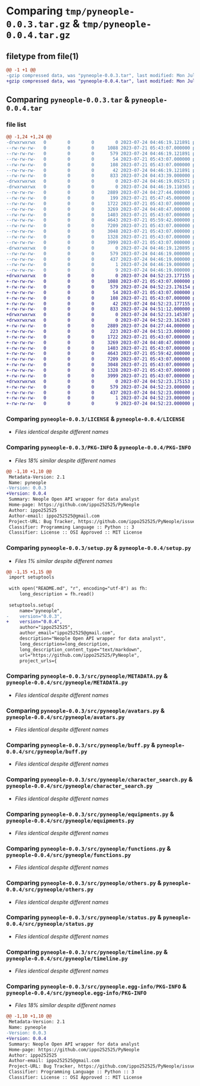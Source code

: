 # Comparing `tmp/pyneople-0.0.3.tar.gz` & `tmp/pyneople-0.0.4.tar.gz`

## filetype from file(1)

```diff
@@ -1 +1 @@
-gzip compressed data, was "pyneople-0.0.3.tar", last modified: Mon Jul 24 04:46:19 2023, max compression
+gzip compressed data, was "pyneople-0.0.4.tar", last modified: Mon Jul 24 04:52:23 2023, max compression
```

## Comparing `pyneople-0.0.3.tar` & `pyneople-0.0.4.tar`

### file list

```diff
@@ -1,24 +1,24 @@
-drwxrwxrwx   0        0        0        0 2023-07-24 04:46:19.121891 pyneople-0.0.3/
--rw-rw-rw-   0        0        0     1088 2023-07-21 05:43:07.000000 pyneople-0.0.3/LICENSE
--rw-rw-rw-   0        0        0      579 2023-07-24 04:46:19.121891 pyneople-0.0.3/PKG-INFO
--rw-rw-rw-   0        0        0       54 2023-07-21 05:43:07.000000 pyneople-0.0.3/README.md
--rw-rw-rw-   0        0        0      108 2023-07-21 05:43:07.000000 pyneople-0.0.3/pyproject.toml
--rw-rw-rw-   0        0        0       42 2023-07-24 04:46:19.121891 pyneople-0.0.3/setup.cfg
--rw-rw-rw-   0        0        0      833 2023-07-24 04:43:39.000000 pyneople-0.0.3/setup.py
-drwxrwxrwx   0        0        0        0 2023-07-24 04:46:19.092571 pyneople-0.0.3/src/
-drwxrwxrwx   0        0        0        0 2023-07-24 04:46:19.110365 pyneople-0.0.3/src/pyneople/
--rw-rw-rw-   0        0        0     2889 2023-07-24 04:27:44.000000 pyneople-0.0.3/src/pyneople/METADATA.py
--rw-rw-rw-   0        0        0      199 2023-07-21 05:47:45.000000 pyneople-0.0.3/src/pyneople/__init__.py
--rw-rw-rw-   0        0        0     1722 2023-07-21 05:43:07.000000 pyneople-0.0.3/src/pyneople/avatars.py
--rw-rw-rw-   0        0        0     3269 2023-07-24 04:40:47.000000 pyneople-0.0.3/src/pyneople/buff.py
--rw-rw-rw-   0        0        0     1403 2023-07-21 05:43:07.000000 pyneople-0.0.3/src/pyneople/character_search.py
--rw-rw-rw-   0        0        0     4643 2023-07-21 05:59:42.000000 pyneople-0.0.3/src/pyneople/equipments.py
--rw-rw-rw-   0        0        0     7209 2023-07-21 05:43:07.000000 pyneople-0.0.3/src/pyneople/functions.py
--rw-rw-rw-   0        0        0     3048 2023-07-21 05:43:07.000000 pyneople-0.0.3/src/pyneople/others.py
--rw-rw-rw-   0        0        0     1328 2023-07-21 05:43:07.000000 pyneople-0.0.3/src/pyneople/status.py
--rw-rw-rw-   0        0        0     3999 2023-07-21 05:43:07.000000 pyneople-0.0.3/src/pyneople/timeline.py
-drwxrwxrwx   0        0        0        0 2023-07-24 04:46:19.120895 pyneople-0.0.3/src/pyneople.egg-info/
--rw-rw-rw-   0        0        0      579 2023-07-24 04:46:19.000000 pyneople-0.0.3/src/pyneople.egg-info/PKG-INFO
--rw-rw-rw-   0        0        0      437 2023-07-24 04:46:19.000000 pyneople-0.0.3/src/pyneople.egg-info/SOURCES.txt
--rw-rw-rw-   0        0        0        1 2023-07-24 04:46:19.000000 pyneople-0.0.3/src/pyneople.egg-info/dependency_links.txt
--rw-rw-rw-   0        0        0        9 2023-07-24 04:46:19.000000 pyneople-0.0.3/src/pyneople.egg-info/top_level.txt
+drwxrwxrwx   0        0        0        0 2023-07-24 04:52:23.177155 pyneople-0.0.4/
+-rw-rw-rw-   0        0        0     1088 2023-07-21 05:43:07.000000 pyneople-0.0.4/LICENSE
+-rw-rw-rw-   0        0        0      579 2023-07-24 04:52:23.176154 pyneople-0.0.4/PKG-INFO
+-rw-rw-rw-   0        0        0       54 2023-07-21 05:43:07.000000 pyneople-0.0.4/README.md
+-rw-rw-rw-   0        0        0      108 2023-07-21 05:43:07.000000 pyneople-0.0.4/pyproject.toml
+-rw-rw-rw-   0        0        0       42 2023-07-24 04:52:23.177155 pyneople-0.0.4/setup.cfg
+-rw-rw-rw-   0        0        0      833 2023-07-24 04:51:12.000000 pyneople-0.0.4/setup.py
+drwxrwxrwx   0        0        0        0 2023-07-24 04:52:23.145307 pyneople-0.0.4/src/
+drwxrwxrwx   0        0        0        0 2023-07-24 04:52:23.162603 pyneople-0.0.4/src/pyneople/
+-rw-rw-rw-   0        0        0     2889 2023-07-24 04:27:44.000000 pyneople-0.0.4/src/pyneople/METADATA.py
+-rw-rw-rw-   0        0        0      223 2023-07-24 04:51:23.000000 pyneople-0.0.4/src/pyneople/__init__.py
+-rw-rw-rw-   0        0        0     1722 2023-07-21 05:43:07.000000 pyneople-0.0.4/src/pyneople/avatars.py
+-rw-rw-rw-   0        0        0     3269 2023-07-24 04:40:47.000000 pyneople-0.0.4/src/pyneople/buff.py
+-rw-rw-rw-   0        0        0     1403 2023-07-21 05:43:07.000000 pyneople-0.0.4/src/pyneople/character_search.py
+-rw-rw-rw-   0        0        0     4643 2023-07-21 05:59:42.000000 pyneople-0.0.4/src/pyneople/equipments.py
+-rw-rw-rw-   0        0        0     7209 2023-07-21 05:43:07.000000 pyneople-0.0.4/src/pyneople/functions.py
+-rw-rw-rw-   0        0        0     3048 2023-07-21 05:43:07.000000 pyneople-0.0.4/src/pyneople/others.py
+-rw-rw-rw-   0        0        0     1328 2023-07-21 05:43:07.000000 pyneople-0.0.4/src/pyneople/status.py
+-rw-rw-rw-   0        0        0     3999 2023-07-21 05:43:07.000000 pyneople-0.0.4/src/pyneople/timeline.py
+drwxrwxrwx   0        0        0        0 2023-07-24 04:52:23.175153 pyneople-0.0.4/src/pyneople.egg-info/
+-rw-rw-rw-   0        0        0      579 2023-07-24 04:52:23.000000 pyneople-0.0.4/src/pyneople.egg-info/PKG-INFO
+-rw-rw-rw-   0        0        0      437 2023-07-24 04:52:23.000000 pyneople-0.0.4/src/pyneople.egg-info/SOURCES.txt
+-rw-rw-rw-   0        0        0        1 2023-07-24 04:52:23.000000 pyneople-0.0.4/src/pyneople.egg-info/dependency_links.txt
+-rw-rw-rw-   0        0        0        9 2023-07-24 04:52:23.000000 pyneople-0.0.4/src/pyneople.egg-info/top_level.txt
```

### Comparing `pyneople-0.0.3/LICENSE` & `pyneople-0.0.4/LICENSE`

 * *Files identical despite different names*

### Comparing `pyneople-0.0.3/PKG-INFO` & `pyneople-0.0.4/PKG-INFO`

 * *Files 18% similar despite different names*

```diff
@@ -1,10 +1,10 @@
 Metadata-Version: 2.1
 Name: pyneople
-Version: 0.0.3
+Version: 0.0.4
 Summary: Neople Open API wrapper for data analyst
 Home-page: https://github.com/ippo252525/PyNeople
 Author: ippo252525
 Author-email: ippo252525@gmail.com
 Project-URL: Bug Tracker, https://github.com/ippo252525/PyNeople/issues
 Classifier: Programming Language :: Python :: 3
 Classifier: License :: OSI Approved :: MIT License
```

### Comparing `pyneople-0.0.3/setup.py` & `pyneople-0.0.4/setup.py`

 * *Files 1% similar despite different names*

```diff
@@ -1,15 +1,15 @@
 import setuptools
 
 with open("README.md", "r", encoding="utf-8") as fh:
     long_description = fh.read()
 
 setuptools.setup(
     name="pyneople",
-    version="0.0.3",
+    version="0.0.4",
     author="ippo252525",
     author_email="ippo252525@gmail.com",
     description="Neople Open API wrapper for data analyst",
     long_description=long_description,
     long_description_content_type="text/markdown",
     url="https://github.com/ippo252525/PyNeople",
     project_urls={
```

### Comparing `pyneople-0.0.3/src/pyneople/METADATA.py` & `pyneople-0.0.4/src/pyneople/METADATA.py`

 * *Files identical despite different names*

### Comparing `pyneople-0.0.3/src/pyneople/avatars.py` & `pyneople-0.0.4/src/pyneople/avatars.py`

 * *Files identical despite different names*

### Comparing `pyneople-0.0.3/src/pyneople/buff.py` & `pyneople-0.0.4/src/pyneople/buff.py`

 * *Files identical despite different names*

### Comparing `pyneople-0.0.3/src/pyneople/character_search.py` & `pyneople-0.0.4/src/pyneople/character_search.py`

 * *Files identical despite different names*

### Comparing `pyneople-0.0.3/src/pyneople/equipments.py` & `pyneople-0.0.4/src/pyneople/equipments.py`

 * *Files identical despite different names*

### Comparing `pyneople-0.0.3/src/pyneople/functions.py` & `pyneople-0.0.4/src/pyneople/functions.py`

 * *Files identical despite different names*

### Comparing `pyneople-0.0.3/src/pyneople/others.py` & `pyneople-0.0.4/src/pyneople/others.py`

 * *Files identical despite different names*

### Comparing `pyneople-0.0.3/src/pyneople/status.py` & `pyneople-0.0.4/src/pyneople/status.py`

 * *Files identical despite different names*

### Comparing `pyneople-0.0.3/src/pyneople/timeline.py` & `pyneople-0.0.4/src/pyneople/timeline.py`

 * *Files identical despite different names*

### Comparing `pyneople-0.0.3/src/pyneople.egg-info/PKG-INFO` & `pyneople-0.0.4/src/pyneople.egg-info/PKG-INFO`

 * *Files 18% similar despite different names*

```diff
@@ -1,10 +1,10 @@
 Metadata-Version: 2.1
 Name: pyneople
-Version: 0.0.3
+Version: 0.0.4
 Summary: Neople Open API wrapper for data analyst
 Home-page: https://github.com/ippo252525/PyNeople
 Author: ippo252525
 Author-email: ippo252525@gmail.com
 Project-URL: Bug Tracker, https://github.com/ippo252525/PyNeople/issues
 Classifier: Programming Language :: Python :: 3
 Classifier: License :: OSI Approved :: MIT License
```

